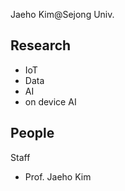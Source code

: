 Jaeho Kim@Sejong Univ.

Research
----------------------
- IoT
- Data
- AI
- on device AI


People 
-----------------------
Staff
* Prof. Jaeho Kim



